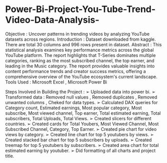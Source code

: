 # Power-Bi-Project-You-Tube-Trend-Video-Data-Analysis-

Objective :
Uncover patterns in trending videos by analyzing YouTube datasets across regions.
Introduction :
Dataset downloaded from kaggle. There are total 30 columns and 996 rows present in dataset.
Abstract :
This statistical analysis examines key performance metrics across the global YouTube platform. The report highlights that T-Series dominates multiple categories, ranking as the most subscribed channel, the top earner, and leading in the Music category. The report provides valuable insights into content performance trends and creator success metrics, offering a comprehensive overview of the YouTube ecosystem's current landscape.
Tools Used :
Microsoft Excel , Microsoft Power Bi

Steps Involved in Building the Project :
➢
Uploaded data into power bi.
➢
Transformed data : Removed null values , Removed duplicates , Removed unwanted columns , Cheked for data types.
➢
Calculated DAX queries for Category count, Estimated earnings, Most popular category, Most subscribe, Most viewed channel, Top earner, Total estimated earning, Total subscribers, Total Uploads, Total Views.
➢
Created slicers for different countries.
➢
Created cards for Total Youbers, Most Viewed Channel, Most Subscribed Channel, Category, Top Earner.
➢
Created pie chart for video views by category.
➢
Created line chart for top 5 youtubers by views.
➢
Created stacked bar chart for top 5 subscribers by uploads.
➢
Created treemap for top 5 youtubers by subscribers.
➢
Created area chart for total estimated earning by youtuber.
➢
Did formatting of all charts and project title.
